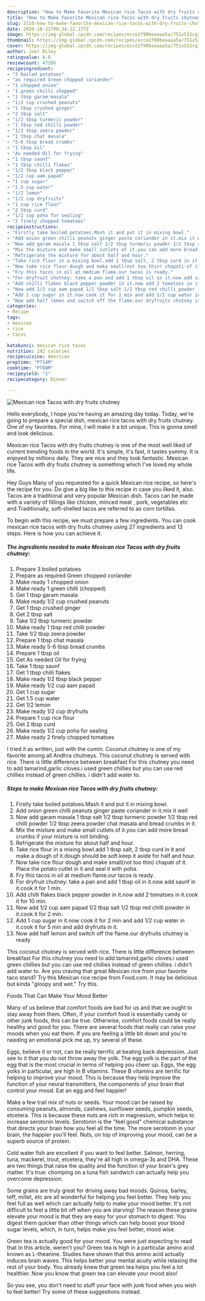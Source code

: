 ```yaml
---
description: "How to Make Favorite Mexican rice Tacos with dry fruits chutney"
title: "How to Make Favorite Mexican rice Tacos with dry fruits chutney"
slug: 2110-how-to-make-favorite-mexican-rice-tacos-with-dry-fruits-chutney
date: 2020-10-31T00:34:12.177Z
image: https://img-global.cpcdn.com/recipes/ecce2f90beaaaa5a/751x532cq70/mexican-rice-tacos-with-dry-fruits-chutney-recipe-main-photo.jpg
thumbnail: https://img-global.cpcdn.com/recipes/ecce2f90beaaaa5a/751x532cq70/mexican-rice-tacos-with-dry-fruits-chutney-recipe-main-photo.jpg
cover: https://img-global.cpcdn.com/recipes/ecce2f90beaaaa5a/751x532cq70/mexican-rice-tacos-with-dry-fruits-chutney-recipe-main-photo.jpg
author: Joel Riley
ratingvalue: 4.8
reviewcount: 47206
recipeingredient:
- "3 boiled potatoes"
- "as required Green chopped coriander"
- "1 chopped onion"
- "1 green chilli chopped"
- "1 tbsp garam masala"
- "1/2 cup crushed peanuts"
- "1 tbsp crushed ginger"
- "2 tbsp salt"
- "1/2 tbsp turmeric powder"
- "1 tbsp red chilli powder"
- "1/2 tbsp zeera powder"
- "1 tbsp chat masala"
- "5-6 tbsp bread crumbs"
- "1 tbsp oil"
- "As needed Oil for frying"
- "1 tbsp saunf"
- "1 tbsp chilli flakes"
- "1/2 tbsp black pepper"
- "1/2 cup aam papad"
- "1 cup sugar"
- "1.5 cup water"
- "1/2 lemon"
- "1/2 cup dryfruits"
- "1 cup rice flour"
- "2 tbsp curd"
- "1/2 cup poha for sealing"
- "2 finely chopped tomatoes"
recipeinstructions:
- "Firstly take boiled potatoes.Mash it and put it in mixing bowl."
- "Add onion green chilli peanuts ginger paste coriander in it.mix it well"
- "Now add garam masala 1 tbsp salt 1/2 tbsp turmeric powder 1/2 tbsp red chilli powder 1/2 tbsp zeera powder chat masala and bread crumbs in it."
- "Mix the mixture and make small cutlets of it.you can add more bread crumbs if your mixture is not binding."
- "Refrigerate the mixture for about half and hour."
- "Take rice flour in a mixing bowl.add 1 tbsp salt, 2 tbsp curd in it and make a dough of it.dough should be soft.keep it aside for half and hour."
- "Now take rice flour dough and make small(not too thin) chapati of it. Place the potato cutlet in it and seal it with poha."
- "Fry this tacos in oil at medium flame.our tacos is ready."
- "For dryfruit chutney: take a pan and add 1 tbsp oil in it.now add saunf in it.cook it for 1 min."
- "Add chilli flakes black pepper powder in it.now add 2 tomatoes in it.cook it for 10 min."
- "Now add 1/2 cup aam papad 1/2 tbsp salt 1/2 tbsp red chilli powder in it.cook it for 2 min."
- "Add 1 cup sugar in it.now cook it for 2 min and add 1/2 cup water in it.cook it for 5 min and add dryfruits in it."
- "Now add half lemon and switch off the flame.our dryfruits chutney is ready"
categories:
- Recipe
tags:
- mexican
- rice
- tacos

katakunci: mexican rice tacos 
nutrition: 142 calories
recipecuisine: American
preptime: "PT14M"
cooktime: "PT60M"
recipeyield: "1"
recipecategory: Dinner

---
```



![Mexican rice Tacos with dry fruits chutney](https://img-global.cpcdn.com/recipes/ecce2f90beaaaa5a/751x532cq70/mexican-rice-tacos-with-dry-fruits-chutney-recipe-main-photo.jpg)

Hello everybody, I hope you're having an amazing day today. Today, we're going to prepare a special dish, mexican rice tacos with dry fruits chutney. One of my favorites. For mine, I will make it a bit unique. This is gonna smell and look delicious.

Mexican rice Tacos with dry fruits chutney is one of the most well liked of current trending foods in the world. It's simple, it's fast, it tastes yummy. It is enjoyed by millions daily. They are nice and they look fantastic. Mexican rice Tacos with dry fruits chutney is something which I've loved my whole life.

Hey Guys Many of you requested for a quick Mexican rice recipe, so here&#39;s the recipe for you. Do give a big like to this recipe in case you liked it, also. Tacos are a traditional and very popular Mexican dish. Tacos can be made with a variety of fillings like chicken, minced meat , pork, vegetables etc and Traditionally, soft-shelled tacos are referred to as corn tortillas.


To begin with this recipe, we must prepare a few ingredients. You can cook mexican rice tacos with dry fruits chutney using 27 ingredients and 13 steps. Here is how you can achieve it.

<!--inarticleads1-->

##### The ingredients needed to make Mexican rice Tacos with dry fruits chutney:

1. Prepare 3 boiled potatoes
1. Prepare as required Green chopped coriander
1. Make ready 1 chopped onion
1. Make ready 1 green chilli (chopped)
1. Get 1 tbsp garam masala
1. Make ready 1/2 cup crushed peanuts
1. Get 1 tbsp crushed ginger
1. Get 2 tbsp salt
1. Take 1/2 tbsp turmeric powder
1. Make ready 1 tbsp red chilli powder
1. Take 1/2 tbsp zeera powder
1. Prepare 1 tbsp chat masala
1. Make ready 5-6 tbsp bread crumbs
1. Prepare 1 tbsp oil
1. Get As needed Oil for frying
1. Take 1 tbsp saunf
1. Get 1 tbsp chilli flakes
1. Make ready 1/2 tbsp black pepper
1. Make ready 1/2 cup aam papad
1. Get 1 cup sugar
1. Get 1.5 cup water
1. Get 1/2 lemon
1. Make ready 1/2 cup dryfruits
1. Prepare 1 cup rice flour
1. Get 2 tbsp curd
1. Make ready 1/2 cup poha for sealing
1. Make ready 2 finely chopped tomatoes


I tried it as written, just with the cumin. Coconut chutney is one of my favorite among all Andhra chutneys. This coconut chutney is served with rice. There is little difference between breakfast For this chutney you need to add tamarind,garlic cloves.i used green chillies but you can use red chillies instead of green chillies. i didn&#39;t add water to. 

<!--inarticleads2-->

##### Steps to make Mexican rice Tacos with dry fruits chutney:

1. Firstly take boiled potatoes.Mash it and put it in mixing bowl.
1. Add onion green chilli peanuts ginger paste coriander in it.mix it well
1. Now add garam masala 1 tbsp salt 1/2 tbsp turmeric powder 1/2 tbsp red chilli powder 1/2 tbsp zeera powder chat masala and bread crumbs in it.
1. Mix the mixture and make small cutlets of it.you can add more bread crumbs if your mixture is not binding.
1. Refrigerate the mixture for about half and hour.
1. Take rice flour in a mixing bowl.add 1 tbsp salt, 2 tbsp curd in it and make a dough of it.dough should be soft.keep it aside for half and hour.
1. Now take rice flour dough and make small(not too thin) chapati of it. Place the potato cutlet in it and seal it with poha.
1. Fry this tacos in oil at medium flame.our tacos is ready.
1. For dryfruit chutney: take a pan and add 1 tbsp oil in it.now add saunf in it.cook it for 1 min.
1. Add chilli flakes black pepper powder in it.now add 2 tomatoes in it.cook it for 10 min.
1. Now add 1/2 cup aam papad 1/2 tbsp salt 1/2 tbsp red chilli powder in it.cook it for 2 min.
1. Add 1 cup sugar in it.now cook it for 2 min and add 1/2 cup water in it.cook it for 5 min and add dryfruits in it.
1. Now add half lemon and switch off the flame.our dryfruits chutney is ready


This coconut chutney is served with rice. There is little difference between breakfast For this chutney you need to add tamarind,garlic cloves.i used green chillies but you can use red chillies instead of green chillies. i didn&#39;t add water to. Are you craving that great Mexican rice from your favorite taco stand? Try this Mexican rice recipe from Food.com. It may be delicious but kinda &#34;gloopy and wet.&#34; Try this. 

Foods That Can Make Your Mood Better


Many of us believe that comfort foods are bad for us and that we ought to stay away from them. Often, if your comfort food is essentially candy or other junk foods, this can be true. Otherwise, comfort foods could be really healthy and good for you. There are several foods that really can raise your moods when you eat them. If you are feeling a little bit down and you're needing an emotional pick me up, try several of these.

Eggs, believe it or not, can be really terrific at beating back depression. Just see to it that you do not throw away the yolk. The egg yolk is the part of the egg that is the most crucial in terms of helping you cheer up. Eggs, the egg yolks in particular, are high in B vitamins. These B vitamins are terrific for helping to improve your mood. This is because they help improve the function of your neural transmitters, the components of your brain that control your mood. Eat an egg and feel happier!

Make a few trail mix of nuts or seeds. Your mood can be raised by consuming peanuts, almonds, cashews, sunflower seeds, pumpkin seeds, etcetera. This is because these nuts are rich in magnesium, which helps to increase serotonin levels. Serotonin is the "feel good" chemical substance that directs your brain how you feel all the time. The more serotonin in your brain, the happier you'll feel. Nuts, on top of improving your mood, can be a superb source of protein.

Cold water fish are excellent if you want to feel better. Salmon, herring, tuna, mackerel, trout, etcetera, they're all high in omega-3s and DHA. These are two things that raise the quality and the function of your brain's grey matter. It's true: chomping on a tuna fish sandwich can actually help you overcome depression. 

Some grains are truly great for driving away bad moods. Quinoa, barley, teff, millet, etc are all wonderful for helping you feel better. They help you feel full as well which can actually help to make your mood better. It's not difficult to feel a little bit off when you are starving! The reason these grains elevate your mood is that they are easy for your stomach to digest. You digest them quicker than other things which can help boost your blood sugar levels, which, in turn, helps make you feel better, mood wise.

Green tea is actually good for your mood. You were just expecting to read that in this article, weren't you? Green tea is high in a particular amino acid known as L-theanine. Studies have shown that this amino acid actually induces brain waves. This helps better your mental acuity while relaxing the rest of your body. You already knew that green tea helps you feel a lot healthier. Now you know that green tea can elevate your mood also!

So you see, you don't need to stuff your face with junk food when you wish to feel better! Try  some  of  these  suggestions  instead.

